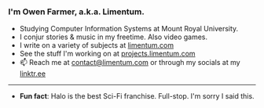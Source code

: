 ### I'm Owen Farmer, a.k.a. Limentum.
- Studying Computer Information Systems at Mount Royal University.
- I conjur stories & music in my freetime. Also video games.
- I write on a variety of subjects at [limentum.com](https://limentum.com)
- See the stuff I'm working on at [projects.limentum.com](https://projects.limentum.com)
- 📫 Reach me at contact@limentum.com or through my socials at my [linktr.ee](https://linktr.ee/limentum)

---

- **Fun fact**: Halo is the best Sci-Fi franchise. Full-stop. I'm sorry I said this.

